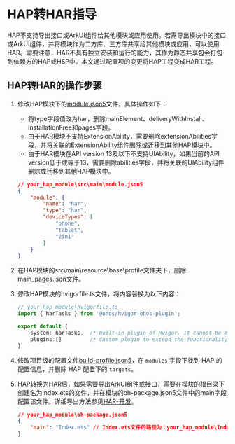 # HAP转HAR指导
<!--Kit: Ability Kit-->
<!--Subsystem: BundleManager-->
<!--Owner: @wanghang904-->
<!--Designer: @hanfeng6-->
<!--Tester: @kongjing2-->
<!--Adviser: @Brilliantry_Rui-->

HAP不支持导出接口或ArkUI组件给其他模块或应用使用。若需导出模块中的接口或ArkUI组件，并将模块作为二方库、三方库共享给其他模块或应用，可以使用HAR。需要注意，HAR不具有独立安装和运行的能力，其作为静态共享包会打包到依赖方的HAP或HSP中。本文通过配置项的变更将HAP工程变成HAR工程。
## HAP转HAR的操作步骤

1. 修改HAP模块下的[module.json5](./module-configuration-file.md)文件，具体操作如下：
    - 将type字段值改为har，删除mainElement、deliveryWithInstall、installationFree和pages字段。
    - 由于HAR模块不支持ExtensionAbility，需要删除extensionAbilities字段，并将关联的ExtensionAbility组件删除或迁移到其他HAP模块中。
    - 由于HAR模块在API version 13及以下不支持UIAbility，如果当前的API version低于或等于13，需要删除abilities字段，并将关联的UIAbility组件删除或迁移到其他HAP模块中。
    ```json
    // your_hap_module\src\main\module.json5
    {
        "module": {
            "name": "har",
            "type": "har",
            "deviceTypes": [
                "phone",
                "tablet",
                "2in1"
            ]
        }
    }
    ```

2. 在HAP模块的src\main\resource\base\profile文件夹下，删除main_pages.json文件。

3. 修改HAP模块的hvigorfile.ts文件，将内容替换为以下内容：
    ```ts
    // your_hap_module\hvigorfile.ts
    import { harTasks } from '@ohos/hvigor-ohos-plugin';

    export default {
        system: harTasks,  /* Built-in plugin of Hvigor. It cannot be modified. */
        plugins:[]         /* Custom plugin to extend the functionality of Hvigor. */
    }
    ```

4. 修改项目级的配置文件[build-profile.json5](https://developer.huawei.com/consumer/cn/doc/harmonyos-guides/ide-hvigor-build-profile-app)，在 `modules` 字段下找到 HAP 的配置信息，并删除 HAP 配置下的 `targets`。

5. HAP转换为HAR后，如果需要导出ArkUI组件或接口，需要在模块的根目录下创建名为Index.ets的文件，并在模块的oh-package.json5文件中的main字段配置该文件。详细导出方法参见[HAR-开发](./har-package.md#开发)。
    ```json
    // your_hap_module\oh-package.json5
    {
        "main": "Index.ets" // Index.ets文件的路径为：your_hap_module\Index.ets
    }
    ```